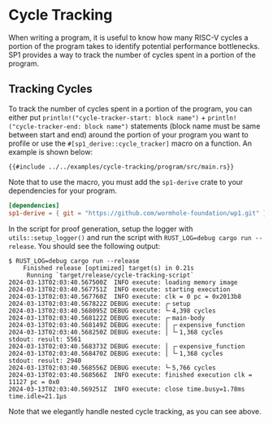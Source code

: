 # Cycle Tracking

When writing a program, it is useful to know how many RISC-V cycles a portion of the program takes to identify potential performance bottlenecks. SP1 provides a way to track the number of cycles spent in a portion of the program.

## Tracking Cycles

To track the number of cycles spent in a portion of the program, you can either put `println!("cycle-tracker-start: block name")` + `println!("cycle-tracker-end: block name")` statements (block name must be same between start and end) around the portion of your program you want to profile or use the `#[sp1_derive::cycle_tracker]` macro on a function. An example is shown below:

```rust,noplayground
{{#include ../../examples/cycle-tracking/program/src/main.rs}}
```

Note that to use the macro, you must add the `sp1-derive` crate to your dependencies for your program.

```toml
[dependencies]
sp1-derive = { git = "https://github.com/wormhole-foundation/wp1.git" }
```

In the script for proof generation, setup the logger with `utils::setup_logger()` and run the script with `RUST_LOG=debug cargo run --release`. You should see the following output:

```
$ RUST_LOG=debug cargo run --release
    Finished release [optimized] target(s) in 0.21s
     Running `target/release/cycle-tracking-script`
2024-03-13T02:03:40.567500Z  INFO execute: loading memory image
2024-03-13T02:03:40.567751Z  INFO execute: starting execution
2024-03-13T02:03:40.567760Z  INFO execute: clk = 0 pc = 0x2013b8    
2024-03-13T02:03:40.567822Z DEBUG execute: ┌╴setup    
2024-03-13T02:03:40.568095Z DEBUG execute: └╴4,398 cycles    
2024-03-13T02:03:40.568122Z DEBUG execute: ┌╴main-body    
2024-03-13T02:03:40.568149Z DEBUG execute: │ ┌╴expensive_function    
2024-03-13T02:03:40.568250Z DEBUG execute: │ └╴1,368 cycles    
stdout: result: 5561
2024-03-13T02:03:40.568373Z DEBUG execute: │ ┌╴expensive_function    
2024-03-13T02:03:40.568470Z DEBUG execute: │ └╴1,368 cycles    
stdout: result: 2940
2024-03-13T02:03:40.568556Z DEBUG execute: └╴5,766 cycles    
2024-03-13T02:03:40.568566Z  INFO execute: finished execution clk = 11127 pc = 0x0
2024-03-13T02:03:40.569251Z  INFO execute: close time.busy=1.78ms time.idle=21.1µs
```

Note that we elegantly handle nested cycle tracking, as you can see above.
